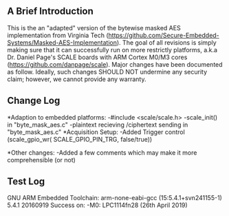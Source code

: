 
A Brief Introduction
-------------
This is the an "adapted" version of the bytewise masked AES implementation from Virginia Tech (https://github.com/Secure-Embedded-Systems/Masked-AES-Implementation). The goal of all revisions is simply making sure that it can successfully run on more restrictly platforms, a.k.a Dr. Daniel Page's SCALE boards with ARM Cortex M0/M3 cores (https://github.com/danpage/scale). Major changes have been documented as follow. Ideally, such changes SHOULD NOT undermine any security claim; however, we cannot provide any warranty.


Change Log
--------
*Adaption to embedded platforms:
	-#include <scale/scale.h>
	-scale_init() in "byte_mask_aes.c"
	-plaintext recieving /ciphertext sending in "byte_mask_aes.c" 
*Acquisition Setup:
	-Added Trigger control (scale_gpio_wr( SCALE_GPIO_PIN_TRG, false/true)) 

*Other changes:
	-Added a few comments which may make it more comprehensible (or not)


Test Log
--------
GNU ARM Embedded Toolchain:  arm-none-eabi-gcc (15:5.4.1+svn241155-1) 5.4.1 20160919
Success on:
	-M0:	LPC1114fn28	(26th April 2019)



